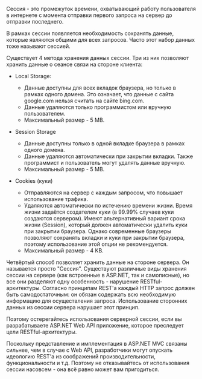Сессия - это промежуток времени, охватывающий работу пользователя в интернете с момента отправки первого запроса на сервер до отправки последнего.

В рамках сессии появляется необходимость сохранять данные, которые являются общими для всех запросов.  Часто этот набор данных тоже называют сессией.

Существует 4 метода хранения данных сессии. Три из них позволяют хранить данные о сеансе связи на стороне клиента:

* Local Storage:
  * Данные доступны для всех вкладок браузера, но только в рамках одного домена. Это означает, что данные с сайта google.com нельзя считать на сайте bing.com.
  * Данные удаляются только  программистом или вручную пользователем.
  * Максимальный размер - 5 MB.
* Session Storage

  * Данные доступны только в одной вкладке браузера в рамках одного домена.
  * Данные удаляются автоматически при закрытии вкладки. Также программист и пользователь могут удалять данные вручную.
  * Максимальный размер - 5 MB.

* Cookies \(куки\)

  * Отправляются на сервер с каждым запросом, что повышает использование трафика.
  * Удаляются автоматически по истечению времени жизни. Время жизни задаётся создателем куки \(в 99.99% случаев куки создаются сервером\). Имеют альтернативный вариант срока жизни \(Session\), который должен автоматически удалить куки при закрытии браузера. Однако современные браузеры позволяют сохранять вкладки и куки при закрытии браузера, поэтому использование этой опции не рекомендуется.
  * Максимальный размер - 4 KB.  

Четвёртый способ позволяет хранить данные на стороне сервера. Он называется просто "Сессия". Существуют различные виды хранения сессии на сервере \(как встроенные в ASP.NET, так и самописные\), но все они разделяют одну особенность - нарушение RESTful-архитектуры. Согласно принципам REST'a каждый HTTP запрос должен быть самодостаточным: он обязан содержать всю необходимую информацию для осуществления запроса. Использование сторонних данных из сессии сервера нарушает этот принцип.

Поэтому остерегайтесь использования серверной сессии, если вы разрабатываете ASP.NET Web API приложение, которое преследует цели RESTful-архитектуры.

Поскольку представление и имплементация в ASP.NET MVC связаны сильнее, чем в случае с Web API, разработчики могут опускать идеологию REST'а из соображений производительности, функциональности и т.д. Поэтому не отказывайтесь от использования сессии насовсем - она всё равно может вам пригодиться.

